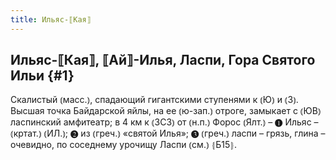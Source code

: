 ```yaml
---
title: Ильяс-⟦Кая⟧
---
```

## Ильяс-⟦Кая⟧, ⟦Ай⟧-Илья, Ласпи, Гора Святого Ильи {#1}

Скалистый ⦅масс.⦆, спадающий гигантскими ступенями к ⦅Ю⦆ и ⦅З⦆. Высшая точка Байдарской яйлы, на ее ⦅ю-зап.⦆ отроге, замыкает с ⦅ЮВ⦆ ласпинский амфитеатр; в 4 км к ⦅ЗСЗ⦆ от ⦅н.п.⦆ Форос ⦅Ялт.⦆ – ❶ Ильяс – ⦅кртат.⦆ ⦅ИЛ.⦆; ❷ из ⦅греч.⦆ «святой Илья»; ❸ ⦅греч.⦆ ласпи – грязь, глина – очевидно, по соседнему урочищу Ласпи ⦅см.⦆ ⦃Б15⦄.
